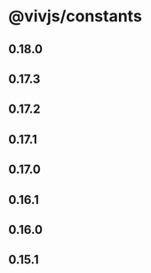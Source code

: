 # @vivjs/constants

## 0.18.0

## 0.17.3

## 0.17.2

## 0.17.1

## 0.17.0

## 0.16.1

## 0.16.0

## 0.15.1
